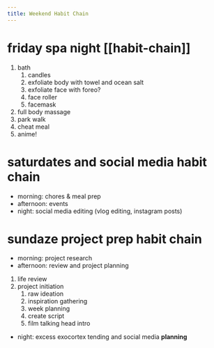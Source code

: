 ```yaml
---
title: Weekend Habit Chain
---
```

# friday spa night [[habit-chain]]
1. bath
    1. candles
    2. exfoliate body with towel and ocean salt
    3. exfoliate face with foreo?
    4. face roller
    5. facemask
2. full body massage 
3. park walk
4. cheat meal
5. anime!

# saturdates and social media habit chain
- morning: chores & meal prep
- afternoon: events
- night: social media editing (vlog editing, instagram posts)

# sundaze project prep habit chain
- morning: project research
- afternoon: review and project planning
1. life review
2. project initiation
    1. raw ideation
    2. inspiration gathering
    3. week planning
    4. create script
    5. film talking head intro
- night: excess exocortex tending and social media **planning**